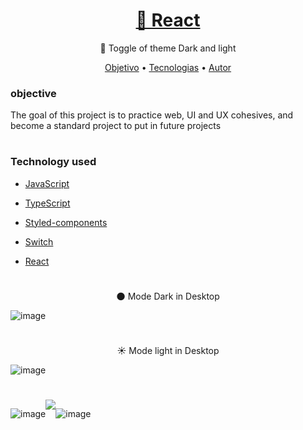 

<h1 align="center"><a href="https://nodejs.org/en/docs/">🔗 React</a></h1><p align="center">🚀 Toggle of theme Dark and light</p>



<p align="center"><a href="#objetivo">Objetivo</a> •
 <a href="#tecnologias">Tecnologias</a> • 
 <a href="https://github.com/animavita/animavita](https://github.com/deviego/deviego)">Autor</a>

<h3 id="objetivo">objective</h3>
<p> The goal of this project is to practice web, UI and UX cohesives, and become a standard project to put in future projects </p>
 
#

<h3 id="tecnologias"> Technology used</h3>

- [JavaScript](https://developer.mozilla.org/en-US/docs/Web/javascript)

- [TypeScript](https://nodejs.org/en/)

- [Styled-components](https://styled-components.com/docs/advanced)

- [Switch](https://www.npmjs.com/package/switch)

- [React](https://pt-br.reactjs.orgz/)
 #
 
 <p align="center">🌑 Mode Dark in Desktop</p>
 
![image](https://user-images.githubusercontent.com/73961367/187961263-09212daa-e291-4d42-b962-5bc7d958cd81.png)

#
 <p align="center">☀️ Mode light in Desktop</p>
 
![image](https://user-images.githubusercontent.com/73961367/187961361-aca00713-b23a-49cb-94df-b778a9288582.png)

#

<div style="display:flex">
 
 ![image](https://user-images.githubusercontent.com/73961367/187962830-2a5fd2e2-6ecc-4860-bcb7-f1ecc75d3c64.png)
 
 <img src="https://user-images.githubusercontent.com/73961367/187962830-2a5fd2e2-6ecc-4860-bcb7-f1ecc75d3c64.png"/>

 ![image](https://user-images.githubusercontent.com/73961367/187963615-eeabea7b-eca3-466e-a31a-da3ec71f8704.png)

</div>

